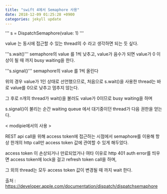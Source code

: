 ```yaml
---
title: "swift 4에서 Semaphore 사용"
date: 2018-12-09 01:25:28 +0900
categories: jekyll update
---
```



'''
s = DispatchSemaphore(value: 1)
'''

value 는 동시에 접근할 수 있는 thread의 수 라고 생각하면 되는 듯 싶다.

'''s.wait()'''
  semaphore의 value 를 1씩 낮추고, value가 음수가 되면 value가 0 이상이 될 때 까지 busy waiting을 한다.
  
'''s.signal()'''
  semaphore의 value 를 1씩 올린다
  
위의 경우 value가 1인 상태로 선언했으므로, 처음으로 s.wait()을 사용한 thread는 바로 value를 0으로 낮추고 멈추지 않는다.

그 후로 n개의 thread가 wait()을 불러도 value가 0이므로 busy waiting을 하며

s.signal()이 불리는 순간 waiting queue 에서 대기중이던 thread가 다음 권한을 얻는다.



< modipie에서의 사용 >

REST api call을 위해 access token에 접근하는 시점에서 semaphore를 이용해 항상 한개의 http call만 access token 값에 관여할 수 있게 해두었다.

access token 이 손상되거나 만료되었거나 여타 이유로 http 401 auth error를 띄우면 access token에 lock을 걸고 refresh token call을 하며,

그 외의 thread는 모두 access token 값이 변경될 때 까지 wait 한다.


출처 : https://developer.apple.com/documentation/dispatch/dispatchsemaphore
